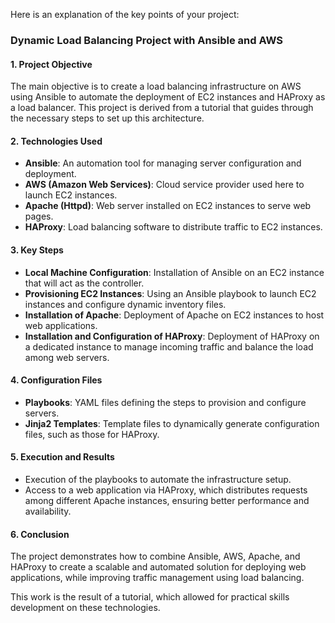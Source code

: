 Here is an explanation of the key points of your project:

### Dynamic Load Balancing Project with Ansible and AWS

#### 1. **Project Objective**
The main objective is to create a load balancing infrastructure on AWS using Ansible to automate the deployment of EC2 instances and HAProxy as a load balancer. This project is derived from a tutorial that guides through the necessary steps to set up this architecture.

#### 2. **Technologies Used**
- **Ansible**: An automation tool for managing server configuration and deployment.
- **AWS (Amazon Web Services)**: Cloud service provider used here to launch EC2 instances.
- **Apache (Httpd)**: Web server installed on EC2 instances to serve web pages.
- **HAProxy**: Load balancing software to distribute traffic to EC2 instances.

#### 3. **Key Steps**
- **Local Machine Configuration**: Installation of Ansible on an EC2 instance that will act as the controller.
- **Provisioning EC2 Instances**: Using an Ansible playbook to launch EC2 instances and configure dynamic inventory files.
- **Installation of Apache**: Deployment of Apache on EC2 instances to host web applications.
- **Installation and Configuration of HAProxy**: Deployment of HAProxy on a dedicated instance to manage incoming traffic and balance the load among web servers.

#### 4. **Configuration Files**
- **Playbooks**: YAML files defining the steps to provision and configure servers.
- **Jinja2 Templates**: Template files to dynamically generate configuration files, such as those for HAProxy.

#### 5. **Execution and Results**
- Execution of the playbooks to automate the infrastructure setup.
- Access to a web application via HAProxy, which distributes requests among different Apache instances, ensuring better performance and availability.

#### 6. **Conclusion**
The project demonstrates how to combine Ansible, AWS, Apache, and HAProxy to create a scalable and automated solution for deploying web applications, while improving traffic management using load balancing.

This work is the result of a tutorial, which allowed for practical skills development on these technologies.
